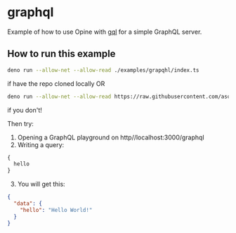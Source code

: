 # graphql

Example of how to use Opine with [gql](https://github.com/deno-libs/gql) for a
simple GraphQL server.

## How to run this example

```sh
deno run --allow-net --allow-read ./examples/grapqhl/index.ts
```

if have the repo cloned locally OR

```sh
deno run --allow-net --allow-read https://raw.githubusercontent.com/asos-craigmorten/opine/main/examples/graphql/index.ts
```

if you don't!

Then try:

1. Opening a GraphQL playground on http//localhost:3000/graphql
2. Writing a query:

```graphql
{
  hello
}
```

3. You will get this:

```json
{
  "data": {
    "hello": "Hello World!"
  }
}
```
